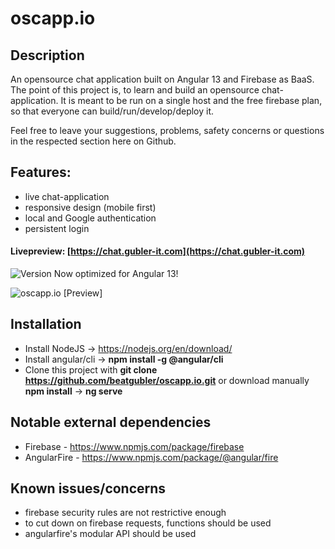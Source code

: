 # oscapp.io

## Description
An opensource chat application built on Angular 13 and Firebase as BaaS.
The point of this project is, to learn and build an opensource chat-application.
It is meant to be run on a single host and the free firebase plan, so that  everyone can build/run/develop/deploy it.

Feel free to leave your suggestions, problems, safety concerns or questions in the respected section here on Github.

## Features:
* live chat-application
* responsive design (mobile first)
* local and Google authentication
* persistent login

#### Livepreview: [https://chat.gubler-it.com](https://chat.gubler-it.com)
![Version](https://img.shields.io/badge/Version-v0.8.3-green)
Now optimized for Angular 13!

![oscapp.io [Preview]](https://i.imgur.com/5aglXqM.png)

## Installation
* Install NodeJS -> https://nodejs.org/en/download/
* Install angular/cli -> **npm install -g @angular/cli**
* Clone this project with **git clone https://github.com/beatgubler/oscapp.io.git** or download manually
**npm install** -> **ng serve**


## Notable external dependencies
* Firebase - https://www.npmjs.com/package/firebase
* AngularFire - https://www.npmjs.com/package/@angular/fire


## Known issues/concerns
* firebase security rules are not restrictive enough
* to cut down on firebase requests, functions should be used
* angularfire's modular API should be used
